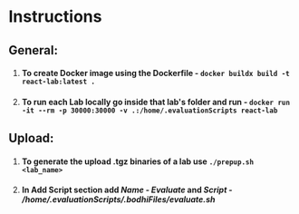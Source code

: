 # Instructions  
  
## General:  
1. #### To create Docker image using the Dockerfile - ```docker buildx build -t react-lab:latest .```  
2. #### To run each Lab locally go inside that lab's folder and run - ``docker run -it --rm -p 30000:30000 -v .:/home/.evaluationScripts react-lab``  

## Upload:
1. #### To generate the upload .tgz binaries of a lab use ``./prepup.sh <lab_name>``
3. #### In Add Script section add *Name - Evaluate* and *Script - /home/.evaluationScripts/.bodhiFiles/evaluate.sh*  
